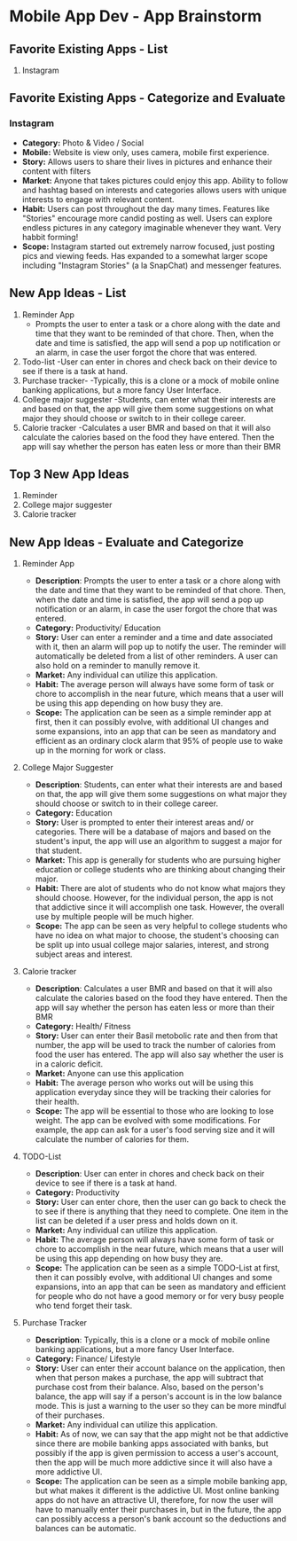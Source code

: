 Mobile App Dev - App Brainstorm
===

## Favorite Existing Apps - List
1. Instagram


## Favorite Existing Apps - Categorize and Evaluate
### Instagram
   - **Category:** Photo & Video / Social 
   - **Mobile:** Website is view only, uses camera, mobile first experience.
   - **Story:** Allows users to share their lives in pictures and enhance their content with filters
   - **Market:** Anyone that takes pictures could enjoy this app. Ability to follow and hashtag based on interests and categories allows users with unique interests to engage with relevant content.
   - **Habit:** Users can post throughout the day many times. Features like "Stories" encourage more candid posting as well. Users can explore endless pictures in any category imaginable whenever they want. Very habbit forming!
   - **Scope:** Instagram started out extremely narrow focused, just posting pics and viewing feeds. Has expanded to a somewhat larger scope including "Instagram Stories" (a la SnapChat) and messenger features. 


## New App Ideas - List
1. Reminder App
   - Prompts the user to enter a task or a chore along with the date and time that they want to be reminded of that chore. Then, when the date and time is satisfied, the app will send a pop up notification or an alarm, in case the user forgot the chore that was entered.
2. Todo-list
    -User can enter in chores and check back on their device to see if there is a task at hand.
3. Purchase tracker-
    -Typically, this is a clone or a mock of mobile online banking applications, but a more fancy User Interface.
4. College major suggester
    -Students, can enter what their interests are and based on that, the app will give them some suggestions on what major they should choose or switch to in their college career.
5. Calorie tracker
    -Calculates a user BMR and based on that it will also calculate the calories based on the food they have entered. Then the app will say whether the person has eaten less or more than their BMR


## Top 3 New App Ideas
1. Reminder
2. College major suggester
3. Calorie tracker

## New App Ideas - Evaluate and Categorize
1. Reminder App
   - **Description**: Prompts the user to enter a task or a chore along with the date and time that they want to be reminded of that chore. Then, when the date and time is satisfied, the app will send a pop up notification or an alarm, in case the user forgot the chore that was entered.
   - **Category:** Productivity/ Education
   - **Story:** User can enter a reminder and a time and date associated with it, then an alarm will pop up to notify the user. The reminder will automatically be deleted from a list of other reminders. A user can also hold on a reminder to manully remove it.
   - **Market:** Any individual can utilize this application.
   - **Habit:** The average person will always have some form of task or chore to accomplish in the near future, which means that a user will be using this app depending on how busy they are.
   - **Scope:**  The application can be seen as a simple reminder app at first, then it can possibly evolve, with additional UI changes and some expansions, into an app that can be seen as mandatory and efficient as an ordinary clock alarm that 95% of people use to wake up in the morning for work or class.

2. College Major Suggester
   - **Description**: Students, can enter what their interests are and based on that, the app will give them some suggestions on what major they should choose or switch to in their college career.
   - **Category:** Education
   - **Story:** User is prompted to enter their interest areas and/ or categories. There will be a database of majors and based on the student's input, the app will use an algorithm to suggest a major for that student.
   - **Market:** This app is generally for students who are pursuing higher education or college students who are thinking about changing their major.
   - **Habit:** There are alot of students who do not know what majors they should choose. However, for the individual person, the app is not that addictive since it will accomplish one task. However, the overall use by multiple people will be much higher.
   - **Scope:** The app can be seen as very helpful to college students who have no idea on what major to choose, the student's choosing can be split up into usual college major salaries, interest, and strong subject areas and interest.

3. Calorie tracker
   - **Description**: Calculates a user BMR and based on that it will also calculate the calories based on the food they have entered. Then the app will say whether the person has eaten less or more than their BMR
   - **Category:** Health/ Fitness
   - **Story:** User can enter their Basil metobolic rate and then from that number, the app will be used to track the number of calories from food the user has entered. The app will also say whether the user is in a caloric deficit.
   - **Market:** Anyone can use this application
   - **Habit:** The average person who works out will be using this application everyday since they will be tracking their calories for their health.
   - **Scope:** The app will be essential to those who are looking to lose weight. The app can be evolved with some modifications. For example, the app can ask for a user's food serving size and it will calculate the number of calories for them.

4. TODO-List
   - **Description**: User can enter in chores and check back on their device to see if there is a task at hand.
   - **Category:** Productivity
   - **Story:** User can enter chore, then the user can go back to check the to see if there is anything that they need to complete. One item in the list can be deleted if a user press and holds down on it.
   - **Market:** Any individual can utilize this application.
   - **Habit:** The average person will always have some form of task or chore to accomplish in the near future, which means that a user will be using this app depending on how busy they are.
   - **Scope:**  The application can be seen as a simple TODO-List at first, then it can possibly evolve, with additional UI changes and some expansions, into an app that can be seen as mandatory and efficient for people who do not have a good memory or for very busy people who tend forget their task.

5. Purchase Tracker
   - **Description**: Typically, this is a clone or a mock of mobile online banking applications, but a more fancy User Interface.
   - **Category:** Finance/ Lifestyle
   - **Story:** User can enter their account balance on the application, then when that person makes a purchase, the app will subtract that purchase cost from their balance. Also, based on the person's balance, the app will say if a person's account is in the low balance mode. This is just a warning to the user so they can be more mindful of their purchases.
   - **Market:** Any individual can utilize this application.
   - **Habit:** As of now, we can say that the app might not be that addictive since there are mobile banking apps associated with banks, but possibly if the app is given permission to access a user's account, then the app will be much more addictive since it will also have a more addictive UI.
   - **Scope:**  The application can be seen as a simple mobile banking app, but what makes it different is the addictive UI. Most online banking apps do not have an attractive UI, therefore, for now the user will have to manually enter their purchases in, but in the future, the app can possibly access a person's bank account so the deductions and balances can be automatic.



